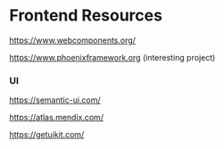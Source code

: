 # Frontend Resources

https://www.webcomponents.org/

https://www.phoenixframework.org (interesting project)

### UI

https://semantic-ui.com/

https://atlas.mendix.com/

https://getuikit.com/
